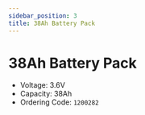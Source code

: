 ```yaml
---
sidebar_position: 3
title: 38Ah Battery Pack
---
```


# 38Ah Battery Pack

* Voltage: 3.6V
* Capacity: 38Ah
* Ordering Code: `1200282` 

